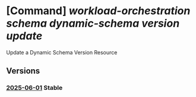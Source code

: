 # [Command] _workload-orchestration schema dynamic-schema version update_

Update a Dynamic Schema Version Resource

## Versions

### [2025-06-01](/Resources/mgmt-plane/L3N1YnNjcmlwdGlvbnMve30vcmVzb3VyY2Vncm91cHMve30vcHJvdmlkZXJzL21pY3Jvc29mdC5lZGdlL3NjaGVtYXMve30vZHluYW1pY3NjaGVtYXMve30vdmVyc2lvbnMve30=/2025-06-01.xml) **Stable**

<!-- mgmt-plane /subscriptions/{}/resourcegroups/{}/providers/microsoft.edge/schemas/{}/dynamicschemas/{}/versions/{} 2025-06-01 -->
